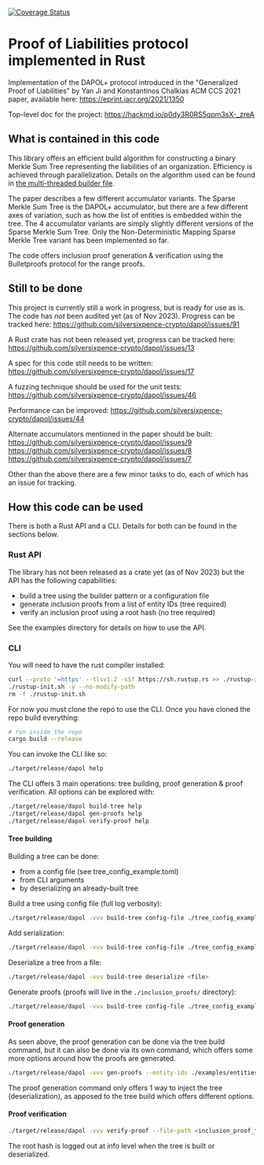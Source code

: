 [![Coverage Status](https://coveralls.io/repos/github/silversixpence-crypto/dapol/badge.svg?branch=main)](https://coveralls.io/github/silversixpence-crypto/dapol?branch=main)

# Proof of Liabilities protocol implemented in Rust

Implementation of the DAPOL+ protocol introduced in the "Generalized Proof of Liabilities" by Yan Ji and Konstantinos Chalkias ACM CCS 2021 paper, available here: https://eprint.iacr.org/2021/1350

Top-level doc for the project: https://hackmd.io/p0dy3R0RS5qpm3sX-_zreA

## What is contained in this code

This library offers an efficient build algorithm for constructing a binary Merkle Sum Tree representing the liabilities of an organization. Efficiency is achieved through parallelization. Details on the algorithm used can be found in [the multi-threaded builder file](https://github.com/silversixpence-crypto/dapol/blob/main/src/binary_tree/tree_builder/multi_threaded.rs).

The paper describes a few different accumulator variants. The Sparse Merkle Sum Tree is the DAPOL+ accumulator, but there are a few different axes of variation, such as how the list of entities is embedded within the tree. The 4 accumulator variants are simply slightly different versions of the Sparse Merkle Sum Tree. Only the Non-Deterministic Mapping Sparse Merkle Tree variant has been implemented so far.

The code offers inclusion proof generation & verification using the Bulletproofs protocol for the range proofs.

## Still to be done

This project is currently still a work in progress, but is ready for
use as is. The code has _not_ been audited yet (as of Nov 2023). Progress can be tracked here: https://github.com/silversixpence-crypto/dapol/issues/91

A Rust crate has not been released yet, progress can be tracked here: https://github.com/silversixpence-crypto/dapol/issues/13

A spec for this code still needs to be written: https://github.com/silversixpence-crypto/dapol/issues/17

A fuzzing technique should be used for the unit tests: https://github.com/silversixpence-crypto/dapol/issues/46

Performance can be improved: https://github.com/silversixpence-crypto/dapol/issues/44

Alternate accumulators mentioned in the paper should be built: https://github.com/silversixpence-crypto/dapol/issues/9 https://github.com/silversixpence-crypto/dapol/issues/8 https://github.com/silversixpence-crypto/dapol/issues/7

Other than the above there are a few minor tasks to do, each of which has an issue for tracking.

## How this code can be used

There is both a Rust API and a CLI. Details for both can be found in the sections below.

### Rust API

The library has not been released as a crate yet (as of Nov 2023) but the API has the following capabilities:
- build a tree using the builder pattern or a configuration file
- generate inclusion proofs from a list of entity IDs (tree required)
- verify an inclusion proof using a root hash (no tree required)

See the examples directory for details on how to use the API.

### CLI

You will need to have the rust compiler installed:
```bash
curl --proto '=https' --tlsv1.2 -sSf https://sh.rustup.rs >> ./rustup-init.sh
./rustup-init.sh -y --no-modify-path
rm -f ./rustup-init.sh
```

For now you must clone the repo to use the CLI. Once you have cloned the repo build everything:
```bash
# run inside the repo
cargo build --release
```

You can invoke the CLI like so:
```bash
./target/release/dapol help
```

The CLI offers 3 main operations: tree building, proof generation & proof verification. All options can be explored with:
```bash
./target/release/dapol build-tree help
./target/release/dapol gen-proofs help
./target/release/dapol verify-proof help
```

#### Tree building

Building a tree can be done:
- from a config file (see tree_config_example.toml)
- from CLI arguments
- by deserializing an already-built tree

Build a tree using config file (full log verbosity):
```bash
./target/release/dapol -vvv build-tree config-file ./tree_config_example.toml
```

Add serialization:
```bash
./target/release/dapol -vvv build-tree config-file ./tree_config_example.toml --serialize .
```

Deserialize a tree from a file:
```bash
./target/release/dapol -vvv build-tree deserialize <file>
```

Generate proofs (proofs will live in the `./inclusion_proofs/` directory):
```bash
./target/release/dapol -vvv build-tree config-file ./tree_config_example.toml --gen-proofs ./examples/entities_example.csv
```

#### Proof generation

As seen above, the proof generation can be done via the tree build command, but it can also be done via its own command, which offers some more options around how the proofs are generated.

```bash
./target/release/dapol -vvv gen-proofs --entity-ids ./examples/entities_example.csv --tree-file <serialized_tree_file>
```

The proof generation command only offers 1 way to inject the tree (deserialization), as apposed to the tree build which offers different options.

#### Proof verification

```bash
./target/release/dapol -vvv verify-proof --file-path <inclusion_proof_file> --root-hash <hash>
```

The root hash is logged out at info level when the tree is built or deserialized.


